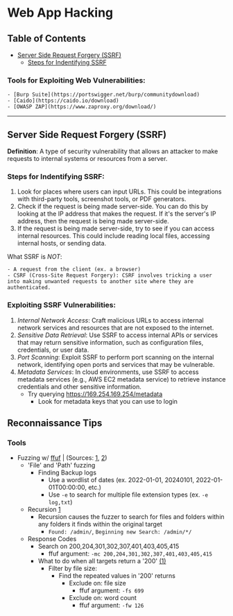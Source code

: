# Web App Hacking

## Table of Contents

- [Server Side Request Forgery (SSRF)](#server-side-request-forgery-ssrf)
    - [Steps for Indentifying SSRF](#steps-for-identifying-ssrf)

### Tools for Exploiting Web Vulnerabilities:
    - [Burp Suite](https://portswigger.net/burp/communitydownload)
    - [Caido](https://caido.io/download)
    - [OWASP ZAP](https://www.zaproxy.org/download/)

---

## Server Side Request Forgery (SSRF)
**Definition**: A type of security vulnerability that allows an attacker to make requests to internal systems or resources from a server.

### Steps for Indentifying SSRF:
1. Look for places where users can input URLs. This could be integrations with third-party tools, screenshot tools, or PDF generators.
2. Check if the request is being made server-side. You can do this by looking at the IP address that makes the request. If it's the server's IP address, then the request is being made server-side.
3. If the request is being made server-side, try to see if you can access internal resources. This could include reading local files, accessing internal hosts, or sending data.

What SSRF is *NOT*:

    - A request from the client (ex. a browser)
    - CSRF (Cross-Site Request Forgery): CSRF involves tricking a user into making unwanted requests to another site where they are authenticated.

### Exploiting SSRF Vulnerabilities:

1. *Internal Network Access*: Craft malicious URLs to access internal network services and resources that are not exposed to the internet.
2. *Sensitive Data Retrieval*: Use SSRF to access internal APIs or services that may return sensitive information, such as configuration files, credentials, or user data.
3. *Port Scanning*: Exploit SSRF to perform port scanning on the internal network, identifying open ports and services that may be vulnerable.
4. *Metadata Services*: In cloud environments, use SSRF to access metadata services (e.g., AWS EC2 metadata service) to retrieve instance credentials and other sensitive information.
    - Try querying https://169.254.169.254/metadata
        - Look for metadata keys that you can use to login

## Reconnaissance Tips

### Tools
- Fuzzing w/ [ffuf](https://github.com/ffuf/ffuf) | (Sources: [1](https://youtu.be/0v1CTSyRpMU "NahamSec: What is Fuzzing"), [2](https://youtu.be/YbIEXJhZxUk "NahamSec: Don't Make This Recon Mistake"))
    - 'File' and 'Path' fuzzing
        - Finding Backup logs
            - Use a wordlist of dates (ex. 2022-01-01, 20240101, 2022-01-01T00:00:00, etc.)
            - Use `-e` to search for multiple file extension types (ex. `-e log,txt`)
    - Recursion [1](https://youtu.be/0v1CTSyRpMU?si=0b5i_1Y0PEw06hGS&t=299 "NahamSec: What is Fuzzing")
        - Recursion causes the fuzzer to search for files and folders within any folders it finds within the original target
            - `Found: /admin/`, `Beginning new Search: /admin/*/`
    - Response Codes
        - Search on 200,204,301,302,307,401,403,405,415
            - ffuf argument: `-mc 200,204,301,302,307,401,403,405,415`
        - What to do when all targets return a '200' [(1)](https://youtu.be/0v1CTSyRpMU?si=G8AL5ThITsM6RlFm&t=572 "NahamSec: What is Fuzzing")
            - Filter by file size:
                - Find the repeated values in '200' returns
                    - Exclude on: file size
                        - ffuf argument: `-fs 699`
                    - Exclude on: word count
                        - ffuf argument: `-fw 126`